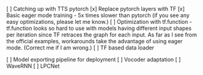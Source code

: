 [ ] Catching up with TTS pytorch
    [x] Replace pytorch layers with TF
    [x] Basic eager mode training 
        - 5x times slower than pytorch (if you see any easy optimizations, please let me know.)
    [ ] Optimization with tf.function
        - tf.function looks so hard to use with models having different input shapes per iteration since TF retraces the graph for each input. As far as I see from the official examples, workarounds take the advantage of using eager mode. (Correct me if I am wrong.)
    [ ] TF based data loader

[ ] Model exporting pipeline for deployment
[ ] Vocoder adaptation
    [ ] WaveRNN
    [ ] LPCNet